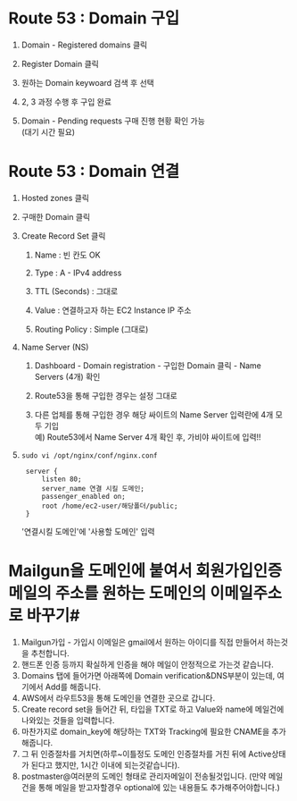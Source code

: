 # Route 53 : Domain 구입 #

1. Domain - Registered domains 클릭

1. Register Domain 클릭

1. 원하는 Domain keywoard 검색 후 선택

1. 2, 3 과정 수행 후 구입 완료

1. Domain - Pending requests 구매 진행 현황 확인 가능  
   (대기 시간 필요)


# Route 53 : Domain 연결 #

1. Hosted zones 클릭

1. 구매한 Domain 클릭

1. Create Record Set 클릭

     1) Name : 빈 칸도 OK

     2) Type : A - IPv4 address

     3) TTL (Seconds) : 그대로

     4) Value : 연결하고자 하는 EC2 Instance IP 주소

     5) Routing Policy : Simple (그대로)

1. Name Server (NS)

    1) Dashboard - Domain registration - 구입한 Domain 클릭 - Name Servers (4개) 확인

    2) Route53을 통해 구입한 경우는 설정 그대로

    3) 다른 업체를 통해 구입한 경우 해당 싸이트의 Name Server 입력란에 4개 모두 기입  
   	    예) Route53에서 Name Server 4개 확인 후, 가비야 싸이트에 입력!!

1. ```sudo vi /opt/nginx/conf/nginx.conf```

	 	server {  
			listen 80;   
			server_name 연결 시킬 도메인; 
			passenger_enabled on; 
			root /home/ec2-user/해당폴더/public; 
		}

    '연결시킬 도메인'에 '사용할 도메인' 입력



# Mailgun을 도메인에 붙여서 회원가입인증메일의 주소를 원하는 도메인의 이메일주소로 바꾸기#
 1. Mailgun가입 - 가입시 이메일은 gmail에서 원하는 아이디를 직접 만들어서 하는것을 추천합니다.
 2. 핸드폰 인증 등까지 확실하게 인증을 해야 메일이 안정적으로 가는것 같습니다.
 3. Domains 탭에 들어가면 아래쪽에 Domain verification&DNS부분이 있는데, 여기에서 Add를 해줍니다.
 4. AWS에서 라우트53을 통해 도메인을 연결한 곳으로 갑니다.
 5. Create record set을 들어간 뒤, 타입을 TXT로 하고 Value와 name에 메일건에 나와있는 것들을 입력합니다.
 6. 마찬가지로 domain_key에 해당하는 TXT와 Tracking에 필요한 CNAME을 추가해줍니다.
 7. 그 뒤 인증절차를 거치면(하루~이틀정도 도메인 인증절차를 거친 뒤에 Active상태가 된다고 했지만, 1시간 이내에 되는것같습니다).
 8. postmaster@여러분의 도메인 형태로 관리자메일이 전송될것입니다.
 (만약 메일건을 통해 메일을 받고자할경우 optional에 있는 내용들도 추가해주어야합니다.)